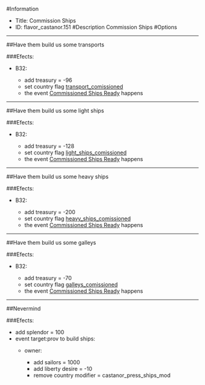 #Information
 - Title: Commission Ships
 - ID: flavor_castanor.151
#Description
Commission Ships
#Options

___
##Have them build us some transports

###Efects:<ul><li>B32:</li><ul><li>add treasury = -96</li><li>set country flag [transport_comissioned](../flags/transport_comissioned.md)</li><li>the event [Commissioned Ships Ready](../events/commissioned_ships_ready.md) happens</li></ul></ul>

___
##Have them build us some light ships

###Efects:<ul><li>B32:</li><ul><li>add treasury = -128</li><li>set country flag [light_ships_comissioned](../flags/light_ships_comissioned.md)</li><li>the event [Commissioned Ships Ready](../events/commissioned_ships_ready.md) happens</li></ul></ul>

___
##Have them build us some heavy ships

###Efects:<ul><li>B32:</li><ul><li>add treasury = -200</li><li>set country flag [heavy_ships_comissioned](../flags/heavy_ships_comissioned.md)</li><li>the event [Commissioned Ships Ready](../events/commissioned_ships_ready.md) happens</li></ul></ul>

___
##Have them build us some galleys

###Efects:<ul><li>B32:</li><ul><li>add treasury = -70</li><li>set country flag [galleys_comissioned](../flags/galleys_comissioned.md)</li><li>the event [Commissioned Ships Ready](../events/commissioned_ships_ready.md) happens</li></ul></ul>

___
##Nevermind

###Efects:<ul><li>add splendor = 100</li><li>event target:prov to build ships:</li><ul><li>owner:</li><ul><li>add sailors = 1000</li><li>add liberty desire = -10</li><li>remove country modifier = castanor_press_ships_mod</li></ul></ul></ul>
